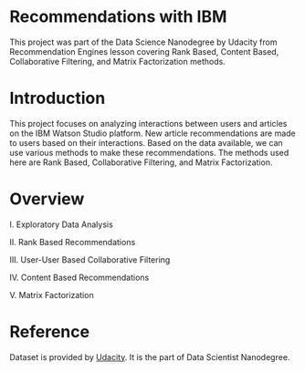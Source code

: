 # Recommendations with IBM
This project was part of the Data Science Nanodegree by Udacity from Recommendation Engines lesson covering Rank Based, Content Based, Collaborative Filtering, and Matrix Factorization methods.
# Introduction
This project focuses on analyzing interactions between users and articles on the IBM Watson Studio platform. New article recommendations are made to users based on their interactions. Based on the data available, we can use various methods to make these recommendations. The methods used here are Rank Based, Collaborative Filtering, and Matrix Factorization.


# Overview
I. Exploratory Data Analysis

II. Rank Based Recommendations

III. User-User Based Collaborative Filtering

IV. Content Based Recommendations

V. Matrix Factorization

# Reference
Dataset is provided by [Udacity](https://www.udacity.com/). It is the part of Data Scientist Nanodegree.


